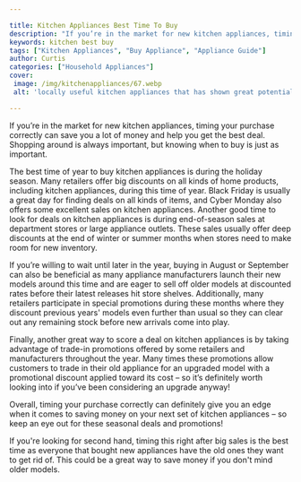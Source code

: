 ```yaml
---

title: Kitchen Appliances Best Time To Buy
description: "If you’re in the market for new kitchen appliances, timing your purchase correctly can save you a lot of money and help you get th...get more info"
keywords: kitchen best buy
tags: ["Kitchen Appliances", "Buy Appliance", "Appliance Guide"]
author: Curtis
categories: ["Household Appliances"]
cover: 
 image: /img/kitchenappliances/67.webp
 alt: 'locally useful kitchen appliances that has shown great potential '

---
```


If you’re in the market for new kitchen appliances, timing your purchase correctly can save you a lot of money and help you get the best deal. Shopping around is always important, but knowing when to buy is just as important.

The best time of year to buy kitchen appliances is during the holiday season. Many retailers offer big discounts on all kinds of home products, including kitchen appliances, during this time of year. Black Friday is usually a great day for finding deals on all kinds of items, and Cyber Monday also offers some excellent sales on kitchen appliances. Another good time to look for deals on kitchen appliances is during end-of-season sales at department stores or large appliance outlets. These sales usually offer deep discounts at the end of winter or summer months when stores need to make room for new inventory.

If you’re willing to wait until later in the year, buying in August or September can also be beneficial as many appliance manufacturers launch their new models around this time and are eager to sell off older models at discounted rates before their latest releases hit store shelves. Additionally, many retailers participate in special promotions during these months where they discount previous years' models even further than usual so they can clear out any remaining stock before new arrivals come into play. 

Finally, another great way to score a deal on kitchen appliances is by taking advantage of trade-in promotions offered by some retailers and manufacturers throughout the year. Many times these promotions allow customers to trade in their old appliance for an upgraded model with a promotional discount applied toward its cost – so it’s definitely worth looking into if you’ve been considering an upgrade anyway! 

Overall, timing your purchase correctly can definitely give you an edge when it comes to saving money on your next set of kitchen appliances – so keep an eye out for these seasonal deals and promotions!

If you're looking for second hand, timing this right after big sales is the best time as everyone that bought new appliances have the old ones they want to get rid of. This could be a great way to save money if you don't mind older models.
